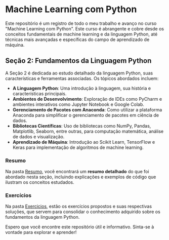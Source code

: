 # Machine Learning com Python

Este repositório é um registro de todo o meu trabalho e avanço no curso "Machine Learning com Python". Este curso é abrangente e cobre desde os conceitos fundamentais de machine learning e da linguagem Python, até técnicas mais avançadas e específicas do campo de aprendizado de máquina.

## Seção 2: Fundamentos da Linguagem Python

A Seção 2 é dedicada ao estudo detalhado da linguagem Python, suas características e ferramentas associadas. Os tópicos abordados incluem:

- **A Linguagem Python**: Uma introdução à linguagem, sua história e características principais.
- **Ambientes de Desenvolvimento**: Exploração de IDEs como PyCharm e ambientes interativos como Jupyter Notebook e Google Colab.
- **Gerenciamento de Pacotes com Anaconda**: Como utilizar a plataforma Anaconda para simplificar o gerenciamento de pacotes em ciência de dados.
- **Bibliotecas Científicas**: Uso de bibliotecas como NumPy, Pandas, Matplotlib, Seaborn, entre outras, para computação matemática, análise de dados e visualização.
- **Aprendizado de Máquina**: Introdução ao Scikit Learn, TensorFlow e Keras para implementação de algoritmos de machine learning.

### Resumo

Na pasta [Resumo](./Resumo/), você encontrará um **resumo detalhado** do que foi abordado nesta seção, incluindo explicações e exemplos de código que ilustram os conceitos estudados.

### Exercícios

Na pasta [Exercicios](./Exercicios/), estão os exercícios propostos e suas respectivas soluções, que servem para consolidar o conhecimento adquirido sobre os fundamentos da linguagem Python.

Espero que você encontre este repositório útil e informativo. Sinta-se à vontade para explorar e aprender!
